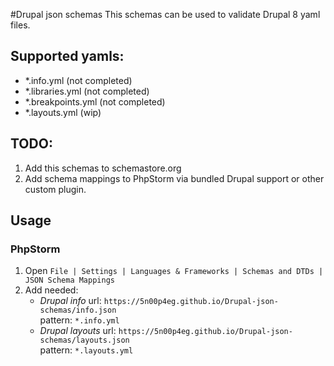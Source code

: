 #Drupal json schemas
This schemas can be used to validate Drupal 8 yaml files.

## Supported yamls:
* *.info.yml (not completed)
* *.libraries.yml (not completed) 
* *.breakpoints.yml (not completed)
* *.layouts.yml (wip)

## TODO:
1. Add this schemas to schemastore.org
1. Add schema mappings to PhpStorm via bundled Drupal support or other custom plugin.  

## Usage
### PhpStorm
1. Open `File | Settings | Languages & Frameworks | Schemas and DTDs | JSON Schema Mappings`
1. Add needed:
   * *Drupal info* url: `https://5n00p4eg.github.io/Drupal-json-schemas/info.json`   
   pattern: `*.info.yml`
   * *Drupal layouts* url: `https://5n00p4eg.github.io/Drupal-json-schemas/layouts.json`   
   pattern: `*.layouts.yml`